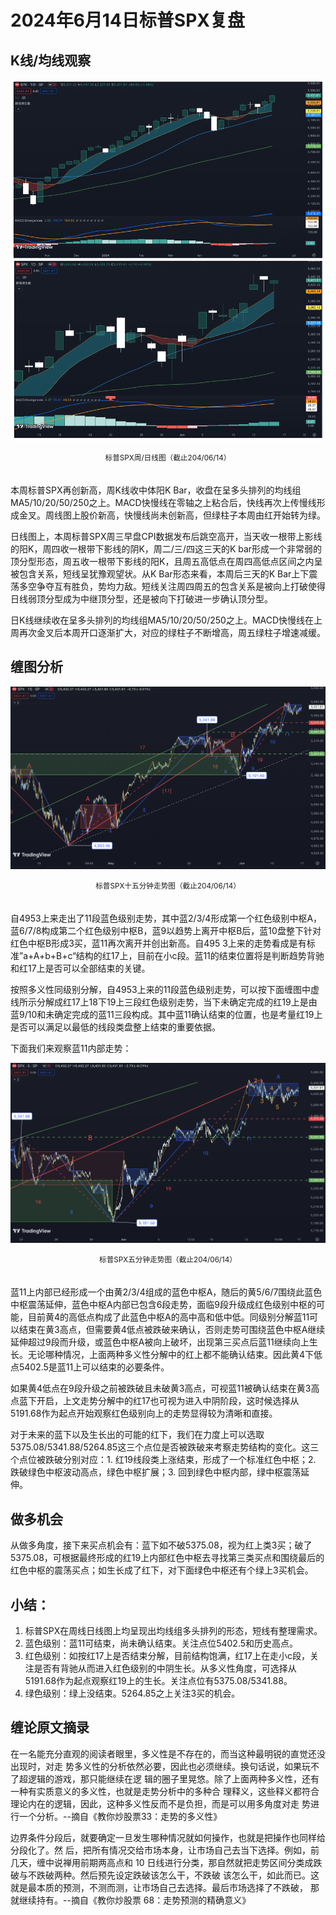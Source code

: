 # 2024年6月14日标普SPX复盘

## K线/均线观察

![SPX标普20240614](/assets/images/2024/2024-06-14-SPX-j.jpg)
<small><center>标普SPX周/日线图（截止204/06/14）</center></small>　

本周标普SPX再创新高，周K线收中体阳K Bar，收盘在呈多头排列的均线组MA5/10/20/50/250之上。MACD快慢线在零轴之上粘合后，快线再次上传慢线形成金叉。周线图上股价新高，快慢线尚未创新高，但绿柱子本周由红开始转为绿。

日线图上，本周标普SPX周三早盘CPI数据发布后跳空高开，当天收一根带上影线的阳K，周四收一根带下影线的阴K，周二/三/四这三天的K bar形成一个非常弱的顶分型形态，周五收一根带下影线的阳K，且周五高低点在周四高低点区间之内呈被包含关系，短线呈犹豫观望状。从K Bar形态来看，本周后三天的K Bar上下震荡多空争夺互有胜负，势均力敌。短线关注周四周五的包含关系是被向上打破使得日线弱顶分型成为中继顶分型，还是被向下打破进一步确认顶分型。

日K线继续收在呈多头排列的均线组MA5/10/20/50/250之上。MACD快慢线在上周再次金叉后本周开口逐渐扩大，对应的绿柱子不断增高，周五绿柱子增速减缓。

## 缠图分析

![SPX标普20240614](/assets/images/2024/2024-06-14-SPX-15minute.png)
<small><center>标普SPX十五分钟走势图（截止204/06/14）</center></small>　

自4953上来走出了11段蓝色级别走势，其中蓝2/3/4形成第一个红色级别中枢A，蓝6/7/8构成第二个红色级别中枢B，蓝9以趋势上离开中枢B后，蓝10盘整下针对红色中枢B形成3买，蓝11再次离开并创出新高。自495
3上来的走势看成是有标准”a+A+b+B+c“结构的红17上，目前在小c段。蓝11的结束位置将是判断趋势背驰和红17上是否可以全部结束的关键。

按照多义性同级别分解，自4953上来的11段蓝色级别走势，可以按下面缠图中虚线所示分解成红17上18下19上三段红色级别走势，当下未确定完成的红19上是由蓝9/10和未确定完成的蓝11三段构成。其中蓝11确认结束的位置，也是考量红19上是否可以满足以最低的线段类盘整上结束的重要依据。

下面我们来观察蓝11内部走势：

![SPX标普20240614](/assets/images/2024/2024-06-14-SPX-5minute.png)
<small><center>标普SPX五分钟走势图（截止204/06/14）</center></small>　

蓝11上内部已经形成一个由黄2/3/4组成的蓝色中枢A，随后的黄5/6/7围绕此蓝色中枢震荡延伸，蓝色中枢A内部已包含6段走势，面临9段升级成红色级别中枢的可能，目前黄4的高低点构成了此蓝色中枢A的高中高和低中低。同级别分解蓝11可以结束在黄3高点，但需要黄4低点被跌破来确认，否则走势可围绕蓝色中枢A继续延伸超过9段而升级，或蓝色中枢A被向上破坏，出现第三买点后蓝11继续向上生长。无论哪种情况，上面两种多义性分解中的红上都不能确认结束。因此黄4下低点5402.5是蓝11上可以结束的必要条件。

如果黄4低点在9段升级之前被跌破且未破黄3高点，可视蓝11被确认结束在黄3高点蓝下开启，上文走势分解中的红17也可视为进入中阴阶段，这时候选择从5191.68作为起点开始观察红色级别向上的走势显得较为清晰和直接。

对于未来的蓝下以及生长出的可能的红下，我们在力度上可以选取5375.08/5341.88/5264.85这三个点位是否被跌破来考察走势结构的变化。这三个点位被跌破分别对应：1. 红19线段类上涨结束，形成了一个标准红色中枢；2. 跌破绿色中枢波动高点，绿色中枢扩展；3. 回到绿色中枢内部，绿中枢震荡延伸。

## 做多机会

从做多角度，接下来买点机会有：蓝下如不破5375.08，视为红上类3买；破了5375.08，可根据最终形成的红19上内部红色中枢去寻找第三类买点和围绕最后的红色中枢的震荡买点；如生长成了红下，对下面绿色中枢还有个绿上3买机会。

## 小结：

1. 标普SPX在周线日线图上均呈现出均线组多头排列的形态，短线有整理需求。
2. 蓝色级别：蓝11可结束，尚未确认结束。关注点位5402.5和历史高点。
3. 红色级别：如按红17上是否结束分解，目前结构饱满，红17上在走小c段，关注是否有背驰从而进入红色级别的中阴生长。从多义性角度，可选择从5191.68作为起点观察红19上的生长。关注点位有5375.08/5341.88。
4. 绿色级别：绿上没结束。5264.85之上关注3买的机会。

## 缠论原文摘录

在一名能充分直观的阅读者眼里，多义性是不存在的，而当这种最明锐的直觉还没出现时，对走
势多义性的分析依然必要，因此也必须继续。换句话说，如果玩不了超逻辑的游戏，那只能继续在逻
辑的圈子里晃悠。除了上面两种多义性，还有一种有实质意义的多义性，也就是走势分析中的多种合
理释义，这些释义都符合理论内在的逻辑，因此，这种多义性反而不是负担，而是可以用多角度对走
势进行一个分析。--摘自《教你炒股票33：走势的多义性》

边界条件分段后，就要确定一旦发生哪种情况就如何操作，也就是把操作也同样给分段化了。然
后，把所有情况交给市场本身，让市场自己去当下选择。例如，前几天，缠中说禅用前期两高点和 10
日线进行分类，那自然就把走势区间分类成跌破与不跌破两种。然后预先设定跌破该怎么干，不跌破
该怎么干，如此而已。这就是最本质的预测，不测而测，让市场自己去选择。最后市场选择了不跌破，
那就继续持有。--摘自《教你炒股票 68：走势预测的精确意义》